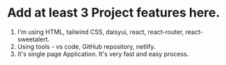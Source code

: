 # Add at least 3 Project features here.

1. I'm using HTML, tailwind CSS, daisyui, react, react-router, react-sweetalert.
2. Using tools - vs code, GitHub repository, netlify.
3. It's single page Application. It's very fast and easy process.

